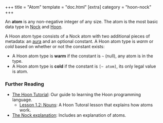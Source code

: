 +++
title = "Atom"
template = "doc.html"
[extra]
category = "hoon-nock"
+++

An **atom** is any non-negative integer of any size. The atom is the most basic data type in [Nock](../nock) and [Hoon](../hoon).

A Hoon atom type consists of a Nock atom with two additional pieces of metadata: an [aura](../aura) and an optional constant. A Hoon atom type is _warm_ or _cold_ based on whether or not the constant exists:
* A Hoon atom type is **warm** if the constant is `~` (null), any atom is in the type.
* A Hoon atom type is **cold** if the constant is `[~ atom]`, its only legal value is atom.

### Further Reading

- [The Hoon Tutorial](@/docs/tutorials/hoon/_index.md): Our guide to learning the Hoon programming language.
  - [Lesson 1.2: Nouns](@/docs/tutorials/hoon/nouns.md): A Hoon Tutoral lesson that explains how atoms work.
- [The Nock explanation](@/docs/tutorials/nock/explanation.md): Includes an explanation of atoms.
